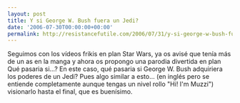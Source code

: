 ```yaml
---
layout: post
title: Y si George W. Bush fuera un Jedi?
date: '2006-07-30T00:00:00+00:00'
permalink: http://resistancefutile.com/2006/07/31/y-si-george-w-bush-fuera-un-jedi/
---
```

Seguimos con los vídeos frikis en plan Star Wars, ya os avisé que tenía más de un as en la manga y ahora os propongo una parodia divertida en plan Qué pasaria si...? En este caso, qué pasaria si George W. Bush adquiriera los poderes de un Jedi? Pues algo similar a esto... (en inglés pero se entiende completamente aunque tengas un nivel rollo "Hi! I'm Muzzi") visionarlo hasta el final, que es buenísimo.

<object width="425" height="350"><param name="movie" value="http://www.youtube.com/v/7PkPyhrkFFU"></param><embed src="http://www.youtube.com/v/7PkPyhrkFFU" type="application/x-shockwave-flash" width="425" height="350"></embed></object>
